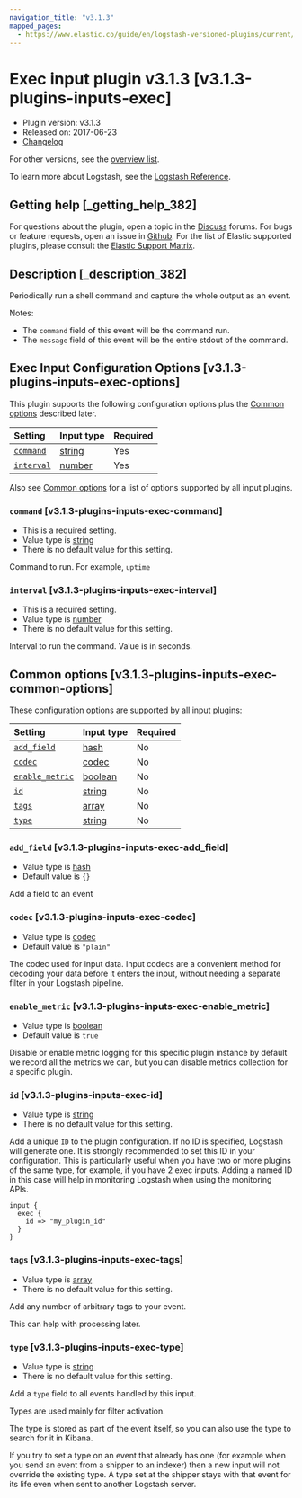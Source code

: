 ```yaml
---
navigation_title: "v3.1.3"
mapped_pages:
  - https://www.elastic.co/guide/en/logstash-versioned-plugins/current/v3.1.3-plugins-inputs-exec.html
---
```


# Exec input plugin v3.1.3 [v3.1.3-plugins-inputs-exec]

* Plugin version: v3.1.3
* Released on: 2017-06-23
* [Changelog](https://github.com/logstash-plugins/logstash-input-exec/blob/v3.1.3/CHANGELOG.md)

For other versions, see the [overview list](input-exec-index.md).

To learn more about Logstash, see the [Logstash Reference](https://www.elastic.co/guide/en/logstash/current/index.html).

## Getting help [_getting_help_382]

For questions about the plugin, open a topic in the [Discuss](http://discuss.elastic.co) forums. For bugs or feature requests, open an issue in [Github](https://github.com/logstash-plugins/logstash-input-exec). For the list of Elastic supported plugins, please consult the [Elastic Support Matrix](https://www.elastic.co/support/matrix#matrix_logstash_plugins).

## Description [_description_382]

Periodically run a shell command and capture the whole output as an event.

Notes:

* The `command` field of this event will be the command run.
* The `message` field of this event will be the entire stdout of the command.

## Exec Input Configuration Options [v3.1.3-plugins-inputs-exec-options]

This plugin supports the following configuration options plus the [Common options](v3-1-3-plugins-inputs-exec.md#v3.1.3-plugins-inputs-exec-common-options) described later.

| Setting | Input type | Required |
| :- | :- | :- |
| [`command`](v3-1-3-plugins-inputs-exec.md#v3.1.3-plugins-inputs-exec-command) | [string](/lsr/value-types.md#string) | Yes |
| [`interval`](v3-1-3-plugins-inputs-exec.md#v3.1.3-plugins-inputs-exec-interval) | [number](/lsr/value-types.md#number) | Yes |

Also see [Common options](v3-1-3-plugins-inputs-exec.md#v3.1.3-plugins-inputs-exec-common-options) for a list of options supported by all input plugins.

### `command` [v3.1.3-plugins-inputs-exec-command]

* This is a required setting.
* Value type is [string](/lsr/value-types.md#string)
* There is no default value for this setting.

Command to run. For example, `uptime`

### `interval` [v3.1.3-plugins-inputs-exec-interval]

* This is a required setting.
* Value type is [number](/lsr/value-types.md#number)
* There is no default value for this setting.

Interval to run the command. Value is in seconds.

## Common options [v3.1.3-plugins-inputs-exec-common-options]

These configuration options are supported by all input plugins:

| Setting | Input type | Required |
| :- | :- | :- |
| [`add_field`](v3-1-3-plugins-inputs-exec.md#v3.1.3-plugins-inputs-exec-add_field) | [hash](/lsr/value-types.md#hash) | No |
| [`codec`](v3-1-3-plugins-inputs-exec.md#v3.1.3-plugins-inputs-exec-codec) | [codec](/lsr/value-types.md#codec) | No |
| [`enable_metric`](v3-1-3-plugins-inputs-exec.md#v3.1.3-plugins-inputs-exec-enable_metric) | [boolean](/lsr/value-types.md#boolean) | No |
| [`id`](v3-1-3-plugins-inputs-exec.md#v3.1.3-plugins-inputs-exec-id) | [string](/lsr/value-types.md#string) | No |
| [`tags`](v3-1-3-plugins-inputs-exec.md#v3.1.3-plugins-inputs-exec-tags) | [array](/lsr/value-types.md#array) | No |
| [`type`](v3-1-3-plugins-inputs-exec.md#v3.1.3-plugins-inputs-exec-type) | [string](/lsr/value-types.md#string) | No |

### `add_field` [v3.1.3-plugins-inputs-exec-add_field]

* Value type is [hash](/lsr/value-types.md#hash)
* Default value is `{}`

Add a field to an event

### `codec` [v3.1.3-plugins-inputs-exec-codec]

* Value type is [codec](/lsr/value-types.md#codec)
* Default value is `"plain"`

The codec used for input data. Input codecs are a convenient method for decoding your data before it enters the input, without needing a separate filter in your Logstash pipeline.

### `enable_metric` [v3.1.3-plugins-inputs-exec-enable_metric]

* Value type is [boolean](/lsr/value-types.md#boolean)
* Default value is `true`

Disable or enable metric logging for this specific plugin instance by default we record all the metrics we can, but you can disable metrics collection for a specific plugin.

### `id` [v3.1.3-plugins-inputs-exec-id]

* Value type is [string](/lsr/value-types.md#string)
* There is no default value for this setting.

Add a unique `ID` to the plugin configuration. If no ID is specified, Logstash will generate one. It is strongly recommended to set this ID in your configuration. This is particularly useful when you have two or more plugins of the same type, for example, if you have 2 exec inputs. Adding a named ID in this case will help in monitoring Logstash when using the monitoring APIs.

```
input {
  exec {
    id => "my_plugin_id"
  }
}
```

### `tags` [v3.1.3-plugins-inputs-exec-tags]

* Value type is [array](/lsr/value-types.md#array)
* There is no default value for this setting.

Add any number of arbitrary tags to your event.

This can help with processing later.

### `type` [v3.1.3-plugins-inputs-exec-type]

* Value type is [string](/lsr/value-types.md#string)
* There is no default value for this setting.

Add a `type` field to all events handled by this input.

Types are used mainly for filter activation.

The type is stored as part of the event itself, so you can also use the type to search for it in Kibana.

If you try to set a type on an event that already has one (for example when you send an event from a shipper to an indexer) then a new input will not override the existing type. A type set at the shipper stays with that event for its life even when sent to another Logstash server.
